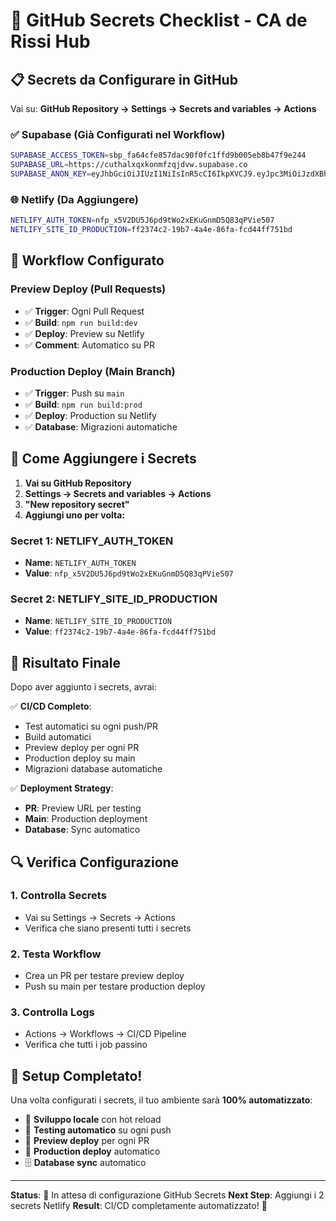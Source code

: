 # 🔐 GitHub Secrets Checklist - CA de Rissi Hub

## 📋 **Secrets da Configurare in GitHub**

Vai su: **GitHub Repository → Settings → Secrets and variables → Actions**

### **✅ Supabase (Già Configurati nel Workflow)**
```bash
SUPABASE_ACCESS_TOKEN=sbp_fa64cfe857dac90f0fc1ffd9b005eb8b47f9e244
SUPABASE_URL=https://cuthalxqxkonmfzqjdvw.supabase.co
SUPABASE_ANON_KEY=eyJhbGciOiJIUzI1NiIsInR5cCI6IkpXVCJ9.eyJpc3MiOiJzdXBhYmFzZSIsInJlZiI6ImN1dGhhbHhxeGtvbm1jenFqZHZ3Iiwicm9sZSI6ImFub24iLCJpYXQiOjE3NTQ1MTc4MTIsImV4cCI6MjA3MDA5MzgxMn0.-W7haFEUs1IaQRXY_M-aL-lpAtXPhcVsQFbQhQbMpSI
```

### **🌐 Netlify (Da Aggiungere)**
```bash
NETLIFY_AUTH_TOKEN=nfp_x5V2DU5J6pd9tWo2xEKuGnmD5Q83qPVie507
NETLIFY_SITE_ID_PRODUCTION=ff2374c2-19b7-4a4e-86fa-fcd44ff751bd
```

## 🚀 **Workflow Configurato**

### **Preview Deploy (Pull Requests)**
- ✅ **Trigger**: Ogni Pull Request
- ✅ **Build**: `npm run build:dev`
- ✅ **Deploy**: Preview su Netlify
- ✅ **Comment**: Automatico su PR

### **Production Deploy (Main Branch)**
- ✅ **Trigger**: Push su `main`
- ✅ **Build**: `npm run build:prod`
- ✅ **Deploy**: Production su Netlify
- ✅ **Database**: Migrazioni automatiche

## 📝 **Come Aggiungere i Secrets**

1. **Vai su GitHub Repository**
2. **Settings → Secrets and variables → Actions**
3. **"New repository secret"**
4. **Aggiungi uno per volta:**

### **Secret 1: NETLIFY_AUTH_TOKEN**
- **Name**: `NETLIFY_AUTH_TOKEN`
- **Value**: `nfp_x5V2DU5J6pd9tWo2xEKuGnmD5Q83qPVie507`

### **Secret 2: NETLIFY_SITE_ID_PRODUCTION**
- **Name**: `NETLIFY_SITE_ID_PRODUCTION`
- **Value**: `ff2374c2-19b7-4a4e-86fa-fcd44ff751bd`

## 🎯 **Risultato Finale**

Dopo aver aggiunto i secrets, avrai:

✅ **CI/CD Completo**:
- Test automatici su ogni push/PR
- Build automatici
- Preview deploy per ogni PR
- Production deploy su main
- Migrazioni database automatiche

✅ **Deployment Strategy**:
- **PR**: Preview URL per testing
- **Main**: Production deployment
- **Database**: Sync automatico

## 🔍 **Verifica Configurazione**

### **1. Controlla Secrets**
- Vai su Settings → Secrets → Actions
- Verifica che siano presenti tutti i secrets

### **2. Testa Workflow**
- Crea un PR per testare preview deploy
- Push su main per testare production deploy

### **3. Controlla Logs**
- Actions → Workflows → CI/CD Pipeline
- Verifica che tutti i job passino

## 🎉 **Setup Completato!**

Una volta configurati i secrets, il tuo ambiente sarà **100% automatizzato**:

- 🚀 **Sviluppo locale** con hot reload
- 🧪 **Testing automatico** su ogni push
- 🔄 **Preview deploy** per ogni PR
- 🚀 **Production deploy** automatico
- 🗄️ **Database sync** automatico

---

**Status**: 🔄 In attesa di configurazione GitHub Secrets
**Next Step**: Aggiungi i 2 secrets Netlify
**Result**: CI/CD completamente automatizzato! 🎯